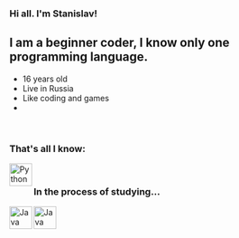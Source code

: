 ### Hi all. I'm Stanislav!

## I am a beginner coder, I know only one programming language.
- 16 years old
- Live in Russia
- Like coding and games
- 
<br />

### That's all I know:

<img align="left" alt="Python" width="40px" src="https://maxford.ru/upload/000/u1/5/d/python-logo-small.png" />

<br />

### In the process of studying...

<img align="left" alt="Java" width="40px" src="https://cdn2.iconfinder.com/data/icons/designer-skills/128/code-programming-java-software-develop-command-language-64.png" />
<img align="left" alt="Java" width="40px" src="https://cdn.icon-icons.com/icons2/3398/PNG/128/plus_logo_c_icon_214621.png" />
